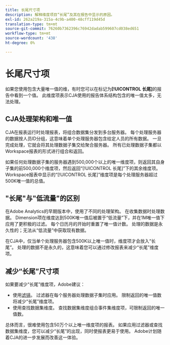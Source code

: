 ```yaml
---
title: 长尾尺寸项
description: 解释维度项目“长尾”及其在报告中显示的原因。
exl-id: 262a219a-315a-4c9b-a400-48cff119d45d
translation-type: tm+mt
source-git-commit: 76260b7362396c76942dadab599607cd038ed651
workflow-type: tm+mt
source-wordcount: '438'
ht-degree: 0%

---
```


# 长尾尺寸项

如果您使用包含大量唯一值的维，有时您可以在标记为&#x200B;**[!UICONTROL 长尾]**&#x200B;的报告中看到一个值。 此维度项表示CJA使用的报告体系结构包含的唯一值太多，无法处理。

## CJA处理架构和唯一值

CJA在报表运行时处理报表，将组合数据集分发到多台服务器。 每个处理服务器的数据按人员ID分组，这意味着单个处理服务器包含给定人员的所有数据。 一旦完成处理，它就会将其处理数据子集交给聚合服务器。 所有已处理数据子集都以Workspace报表的形式进行组合和返回。

如果任何处理数据子集的服务器遇到500,000个以上的唯一维度项，则返回其自身子集的前500,000个维度项，然后返回“[!UICONTROL 长尾]”下的其余维度项。 Workspace报表中显示的“[!UICONTROL 长尾]”维度项是每个处理服务器超过500K唯一值的总值。

## &quot;长尾&quot;与&quot;低流量&quot;的区别

在Adobe Analytics的早期版本中，使用了不同的处理架构。 在收集数据时处理数据。 Dimension项在维度达到500K唯一值后被置于“低流量”下，并在1M唯一值下应用了更积极的过滤。 每个日历月的开始时重置了唯一值计数。 处理的数据是永久性的；无法从“低流量”中获取现有数据。

在CJA中，仅当单个处理服务器包含500K以上唯一值时，维度项才会放入“长尾”。 处理的数据不是永久的，这意味着您可以通过修改报表来减少“长尾”维度项。

## 减少“长尾”尺寸项

如果要减少“长尾”维度项，Adobe建议：

* 使用[滤镜](/help/components/filters/create-filters.md)。 过滤器在每个服务器处理数据子集时应用。 限制返回的唯一值数将减少“长尾”维度项。
* 使用查找数据集维度。 查找数据集维度组合事件集维度项，可限制返回的唯一值数。

总体而言，很难使用包含50万个以上唯一维度项的报表。 如果应用过滤器或查找数据集维度，您可以减少“长尾”的出现，同时使报表更易于使用。 Adobe计划随着CJA的进一步发展而改善这一体验。
